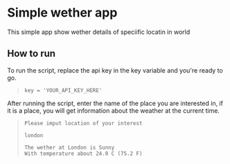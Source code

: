 # Simple wether app
This simple app show wether details of speciific locatin in world
## How to run
To run the script, replace the api key in the key variable and you're ready to go. 
>     key = 'YOUR_API_KEY_HERE'

After running the script, enter the name of the place you are interested in, if it is a place, you will get information about the weather at the current time.
>     Please imput location of your interest
>
>     london
>
>     The wether at London is Sunny
>     With temperature about 24.0 C (75.2 F)
